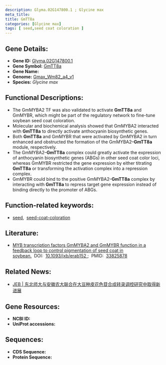 ```yaml
---
description: Glyma.02G147800.1 ; Glycine max
meta_title:
title: GmTT8a
categories: [Glycine max]
tags: [ seed,seed coat coloration ]
---
```


## Gene Details:
- **Gene ID:**	[Glyma.02G147800.1](https://ensembl.gramene.org/Triticum_aestivum/Gene/Summary?g=Glyma.02G147800.1)
- **Gene Symbol:** <u>GmTT8a</u>
- **Gene Name:** 
- **Genome:** [Gmax_Wm82_a4_v1](https://phytozome-next.jgi.doe.gov/info/Gmax_Wm82_a4_v1)
- **Species:** *Glycine max*

## Functional Descriptions:
   - The GmMYBA2 TF was also validated to activate **GmTT8a** and GmMYBR, which might be part of the regulatory network to fine-tune soybean seed coat coloration.
   - Molecular and biochemical analysis showed that GmMYBA2 interacted with **GmTT8a** to directly activate anthocyanin biosynthetic genes.
   - Both **GmTT8a** and GmMYBR that were activated by GmMYBA2 in turn enhanced and obstructed the formation of the GmMYBA2–**GmTT8a** module, respectively.
   - The GmMYBA2–**GmTT8a** complex could greatly activate the expression of anthocyanin biosynthetic genes (ABGs) in other seed coat color loci, whereas GmMYBR restricted the gene expression by either titrating **GmTT8a** or transforming the activation complex into a repression complex.
   - GmMYBR could bind to the positive GmMYBA2–**GmTT8a** complex by interacting with **GmTT8a** to repress target gene expression instead of binding directly to the promoter of ABGs.

## Function-related keywords:
   - [seed](/tags/seed/),&nbsp;&nbsp;[seed-coat-coloration](/tags/seed-coat-coloration/)

## Literature:
   - [MYB transcription factors GmMYBA2 and GmMYBR function in a feedback loop to control pigmentation of seed coat in soybean.]( https://academic.oup.com/jxb/article/72/12/4401/6214158?login=false#256922687)&nbsp;&nbsp;DOI:&nbsp;&nbsp;[10.1093/jxb/erab152 ](https://academic.oup.com/jxb/article/72/12/4401/6214158?login=false#256922687);&nbsp;&nbsp;PMID:&nbsp;&nbsp;[33825878](https://pubmed.ncbi.nlm.nih.gov/33825878/)

## Related News:
   - [JEB | 东北师大与安徽农大联合在大豆种皮花色苷合成转录调控研究中取得新进展](https://mp.weixin.qq.com/s?__biz=Mzg3MDEwNDEyMg==&mid=2247508197&idx=2&sn=516a3d94975854dc447d268cf35aaff2&chksm=ce900db0f9e784a69dd7e915cbd3148cdeb3cbf28282bdbf5f6d6cd2e173c2535f7255fa127a&scene=27#wechat_redirect)

## Gene Resources:
- **NCBI ID:**  [](https://www.ncbi.nlm.nih.gov/gene/?term=)
- **UniProt accessions:** [](https://www.uniprot.org/uniprotkb//entry)



## Sequences:
- **CDS Sequence:**
- **Protein Sequence:**
